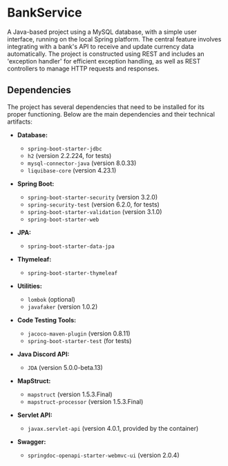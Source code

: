# BankService

A Java-based project using a MySQL database, with a simple user interface,
running on the local Spring platform.
The central feature involves integrating with a bank's API to receive and update currency data automatically.
The project is constructed using REST and includes an 'exception handler' for efficient exception handling,
as well as REST controllers to manage HTTP requests and responses.  


## Dependencies

The project has several dependencies that need to be installed for its proper functioning.
Below are the main dependencies and their technical artifacts:

- **Database:**
    - `spring-boot-starter-jdbc`
    - `h2` (version 2.2.224, for tests)
    - `mysql-connector-java` (version 8.0.33)
    - `liquibase-core` (version 4.23.1)

- **Spring Boot:**
    - `spring-boot-starter-security` (version 3.2.0)
    - `spring-security-test` (version 6.2.0, for tests)
    - `spring-boot-starter-validation` (version 3.1.0)
    - `spring-boot-starter-web`

- **JPA:**
    - `spring-boot-starter-data-jpa`

- **Thymeleaf:**
    - `spring-boot-starter-thymeleaf`

- **Utilities:**
    - `lombok` (optional)
    - `javafaker` (version 1.0.2)

- **Code Testing Tools:**
    - `jacoco-maven-plugin` (version 0.8.11)
    - `spring-boot-starter-test` (for tests)

- **Java Discord API:**
    - `JDA` (version 5.0.0-beta.13)

- **MapStruct:**
    - `mapstruct` (version 1.5.3.Final)
    - `mapstruct-processor` (version 1.5.3.Final)

- **Servlet API:**
    - `javax.servlet-api` (version 4.0.1, provided by the container)

- **Swagger:**
    - `springdoc-openapi-starter-webmvc-ui` (version 2.0.4)
